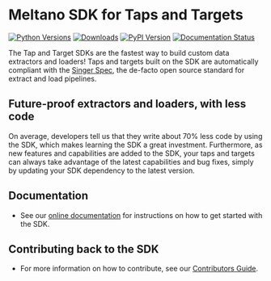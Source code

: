 # Meltano SDK for Taps and Targets

[![Python Versions](https://img.shields.io/pypi/pyversions/singer-sdk)](https://pypi.org/project/singer-sdk)
[![Downloads](https://img.shields.io/pypi/dw/singer-sdk?color=blue)](https://pypi.org/project/singer-sdk)
[![PyPI Version](https://img.shields.io/pypi/v/singer-sdk?color=blue)](https://pypi.org/project/singer-sdk)
[![Documentation Status](https://readthedocs.org/projects/meltano-sdk/badge/?version=latest)](https://sdk.meltano.com/en/latest/?badge=latest)

The Tap and Target SDKs are the fastest way to build custom data extractors and loaders!
Taps and targets built on the SDK are automatically compliant with the
[Singer Spec](https://hub.meltano.com/singer/spec), the
de-facto open source standard for extract and load pipelines.

## Future-proof extractors and loaders, with less code

On average, developers tell us that they write about 70% less code by using the SDK, which
makes learning the SDK a great investment. Furthermore, as new features and capabilities
are added to the SDK, your taps and targets can always take advantage of the latest
capabilities and bug fixes, simply by updating your SDK dependency to the latest version.

## Documentation

- See our [online documentation](https://sdk.meltano.com) for instructions on how
to get started with the SDK.

## Contributing back to the SDK

- For more information on how to contribute, see our [Contributors Guide](https://sdk.meltano.com/en/latest/CONTRIBUTING.html).
